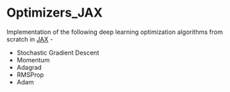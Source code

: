 # Optimizers_JAX

Implementation of the following deep learning optimization algorithms from scratch in [JAX](https://opensource.google/projects/jax) - 

- Stochastic Gradient Descent
- Momentum
- Adagrad
- RMSProp
- Adam
